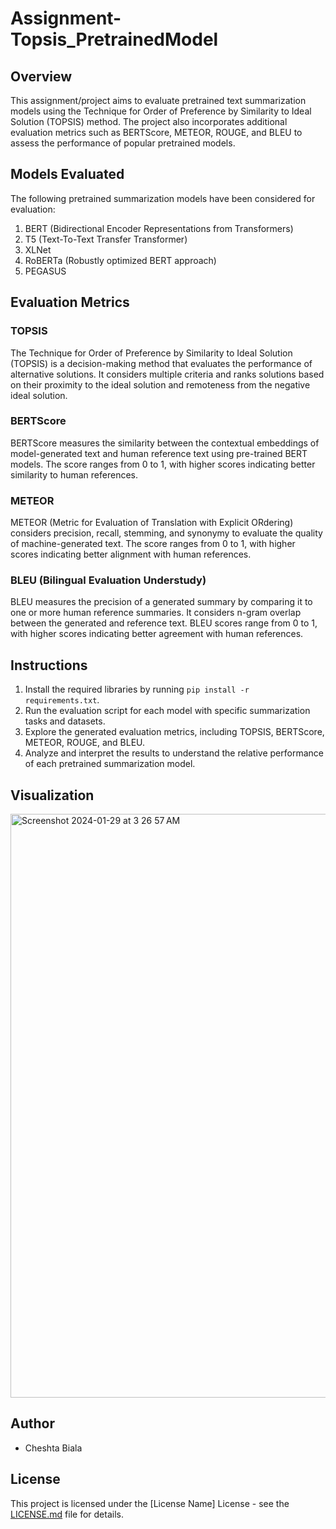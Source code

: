 # Assignment-Topsis_PretrainedModel

## Overview

This assignment/project aims to evaluate pretrained text summarization models using the Technique for Order of Preference by Similarity to Ideal Solution (TOPSIS) method. The project also incorporates additional evaluation metrics such as BERTScore, METEOR, ROUGE, and BLEU to assess the performance of popular pretrained models.

## Models Evaluated

The following pretrained summarization models have been considered for evaluation:

1. BERT (Bidirectional Encoder Representations from Transformers)
2. T5 (Text-To-Text Transfer Transformer)
3. XLNet
4. RoBERTa (Robustly optimized BERT approach)
5. PEGASUS

## Evaluation Metrics

### TOPSIS

The Technique for Order of Preference by Similarity to Ideal Solution (TOPSIS) is a decision-making method that evaluates the performance of alternative solutions. It considers multiple criteria and ranks solutions based on their proximity to the ideal solution and remoteness from the negative ideal solution.

### BERTScore

BERTScore measures the similarity between the contextual embeddings of model-generated text and human reference text using pre-trained BERT models. The score ranges from 0 to 1, with higher scores indicating better similarity to human references.

### METEOR

METEOR (Metric for Evaluation of Translation with Explicit ORdering) considers precision, recall, stemming, and synonymy to evaluate the quality of machine-generated text. The score ranges from 0 to 1, with higher scores indicating better alignment with human references.



### BLEU (Bilingual Evaluation Understudy)

BLEU measures the precision of a generated summary by comparing it to one or more human reference summaries. It considers n-gram overlap between the generated and reference text. BLEU scores range from 0 to 1, with higher scores indicating better agreement with human references.

## Instructions

1. Install the required libraries by running `pip install -r requirements.txt`.
2. Run the evaluation script for each model with specific summarization tasks and datasets.
3. Explore the generated evaluation metrics, including TOPSIS, BERTScore, METEOR, ROUGE, and BLEU.
4. Analyze and interpret the results to understand the relative performance of each pretrained summarization model.

## Visualization 

<img width="934" alt="Screenshot 2024-01-29 at 3 26 57 AM" src="https://github.com/cheshtabiala/Assignment-Topsis_PretrainedModel/assets/94442128/76d018e2-f491-441a-aed6-c0797ba45200">

## Author

- Cheshta Biala


## License

This project is licensed under the [License Name] License - see the [LICENSE.md](LICENSE.md) file for details.
